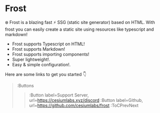 # Frost

❄️ Frost is a blazing fast ⚡ SSG (static site generator) based on HTML. With frost you can easily create a static site using resources like typescript and markdown!

- Frost supports Typescript on HTML!
- Frost supports Markdown!
- Frost supports importing components!
- Super lightweight!.
- Easy & simple configuration!.

Here are some links to get you started 👇

> :Buttons
> > :Button label=Support Server, url=https://cesiumlabs.xyz/discord
> > :Button label=Github, url=https://github.com/cesiumlabs/frost
> :ToCPrevNext